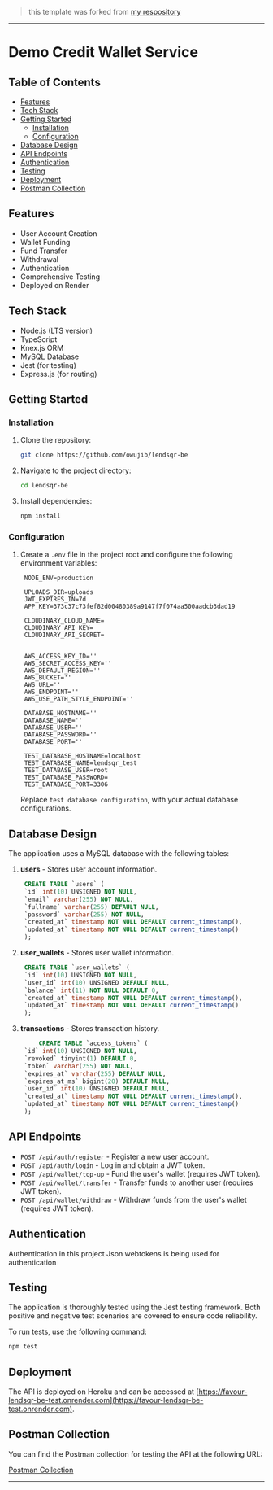 > this template was forked from [my respository](https://github.com/owujib/express-squelize-boilerplate)


---

# Demo Credit Wallet Service

## Table of Contents

- [Features](#features)
- [Tech Stack](#tech-stack)
- [Getting Started](#getting-started)
  - [Installation](#installation)
  - [Configuration](#configuration)
- [Database Design](#database-design)
- [API Endpoints](#api-endpoints)
- [Authentication](#authentication)
- [Testing](#testing)
- [Deployment](#deployment)
- [Postman Collection](#postman-collection)



## Features

- User Account Creation
- Wallet Funding
- Fund Transfer
- Withdrawal
- Authentication
- Comprehensive Testing
- Deployed on Render

## Tech Stack

- Node.js (LTS version)
- TypeScript
- Knex.js ORM
- MySQL Database
- Jest (for testing)
- Express.js (for routing)

## Getting Started

### Installation

1. Clone the repository:

   ```bash
   git clone https://github.com/owujib/lendsqr-be
   ```

2. Navigate to the project directory:

   ```bash
   cd lendsqr-be
   ```

3. Install dependencies:

   ```bash
   npm install
   ```

### Configuration

1. Create a `.env` file in the project root and configure the following environment variables:

   ```env
    NODE_ENV=production

    UPLOADS_DIR=uploads
    JWT_EXPIRES_IN=7d
    APP_KEY=373c37c73fef82d00480389a9147f7f074aa500aadcb3dad19

    CLOUDINARY_CLOUD_NAME=
    CLOUDINARY_API_KEY=
    CLOUDINARY_API_SECRET=


    AWS_ACCESS_KEY_ID=''
    AWS_SECRET_ACCESS_KEY=''
    AWS_DEFAULT_REGION=''
    AWS_BUCKET=''
    AWS_URL=''
    AWS_ENDPOINT=''
    AWS_USE_PATH_STYLE_ENDPOINT=''

    DATABASE_HOSTNAME=''
    DATABASE_NAME=''
    DATABASE_USER=''
    DATABASE_PASSWORD=''
    DATABASE_PORT=''

    TEST_DATABASE_HOSTNAME=localhost
    TEST_DATABASE_NAME=lendsqr_test
    TEST_DATABASE_USER=root
    TEST_DATABASE_PASSWORD=
    TEST_DATABASE_PORT=3306
   ```

   Replace `test database configuration`, with your actual database configurations.

## Database Design

The application uses a MySQL database with the following tables:

1. **users** - Stores user account information.

   ```sql
    CREATE TABLE `users` (
    `id` int(10) UNSIGNED NOT NULL,
    `email` varchar(255) NOT NULL,
    `fullname` varchar(255) DEFAULT NULL,
    `password` varchar(255) NOT NULL,
    `created_at` timestamp NOT NULL DEFAULT current_timestamp(),
    `updated_at` timestamp NOT NULL DEFAULT current_timestamp()
    );
   ```

2. **user_wallets** - Stores user wallet information.

   ```sql
    CREATE TABLE `user_wallets` (
    `id` int(10) UNSIGNED NOT NULL,
    `user_id` int(10) UNSIGNED DEFAULT NULL,
    `balance` int(11) NOT NULL DEFAULT 0,
    `created_at` timestamp NOT NULL DEFAULT current_timestamp(),
    `updated_at` timestamp NOT NULL DEFAULT current_timestamp()
    );

   ```
2. **transactions** - Stores transaction history.

   ```sql
        CREATE TABLE `access_tokens` (
    `id` int(10) UNSIGNED NOT NULL,
    `revoked` tinyint(1) DEFAULT 0,
    `token` varchar(255) NOT NULL,
    `expires_at` varchar(255) DEFAULT NULL,
    `expires_at_ms` bigint(20) DEFAULT NULL,
    `user_id` int(10) UNSIGNED DEFAULT NULL,
    `created_at` timestamp NOT NULL DEFAULT current_timestamp(),
    `updated_at` timestamp NOT NULL DEFAULT current_timestamp()
    );
   ```

## API Endpoints

- `POST /api/auth/register` - Register a new user account.
- `POST /api/auth/login` - Log in and obtain a JWT token.
- `POST /api/wallet/top-up` - Fund the user's wallet (requires JWT token).
- `POST /api/wallet/transfer` - Transfer funds to another user (requires JWT token).
- `POST /api/wallet/withdraw` - Withdraw funds from the user's wallet (requires JWT token).

## Authentication

Authentication in this project Json webtokens is being used for authentication

## Testing

The application is thoroughly tested using the Jest testing framework. Both positive and negative test scenarios are covered to ensure code reliability.

To run tests, use the following command:

```bash
npm test
```

## Deployment

The API is deployed on Heroku and can be accessed at [https://favour-lendsqr-be-test.onrender.com](https://favour-lendsqr-be-test.onrender.com).

## Postman Collection

You can find the Postman collection for testing the API at the following URL:

[Postman Collection](https://www.postman.com/owujib/workspace/b78f99b9-d339-4111-bc01-9c410c9b3008/share?collection=27213384-a9c1b3f5-085e-4ef4-ae02-9589ecd9a819&target=embed&selectedEnvironment=27213384-1004accb-7085-4041-931e-b3a15b7a2678)


---

